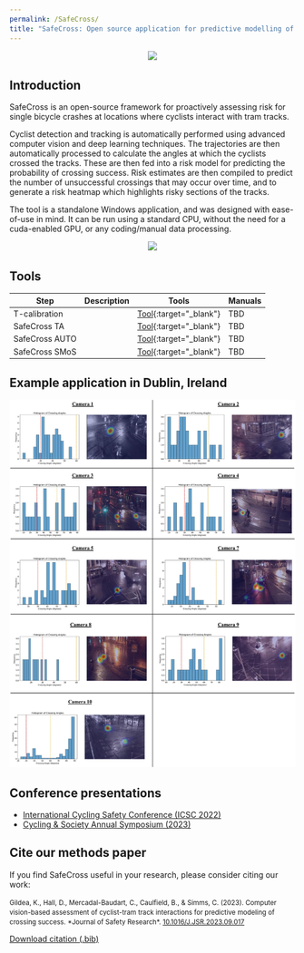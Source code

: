 ```yaml
---
permalink: /SafeCross/
title: "SafeCross: Open source application for predictive modelling of cyclist crossing success on tram tracks"
---
```


<p align="center">
  <img src="/assets/images/SafeCross/SafeCross_AUTO.gif" width="900">
</p>

## Introduction

SafeCross is an open-source framework for proactively assessing risk for single bicycle crashes at locations where cyclists interact with tram tracks. 

Cyclist detection and tracking is automatically performed using advanced computer vision and deep learning techniques. The trajectories are then automatically processed to calculate the angles at which the cyclists crossed the tracks. These are then fed into a risk model for predicting the probability of crossing success. Risk estimates are then compiled to predict the number of unsuccessful crossings that may occur over time, and to generate a risk heatmap which highlights risky sections of the tracks.

The tool is a standalone Windows application, and was designed with ease-of-use in mind. It can be run using a standard CPU, without the need for a cuda-enabled GPU, or any coding/manual data processing.


<p align="center">
  <img src="/assets/images/SafeCross/SafeCross_pipeline.png" width="900">
</p>

## Tools


| Step                  | Description                                                  | Tools                                     | Manuals                                  |
|-----------------------|--------------------------------------------------------------|-------------------------------------------|------------------------------------------|
| T-calibration               |                        | [Tool](https://bitbucket.org/TrafficAndRoads/tanalyst/downloads/){:target="_blank"} | TBD |
| SafeCross TA               |                        | [Tool](https://github.com/KevGildea/SafeCross/tree/main/SafeCross%20TA){:target="_blank"} | TBD |
| SafeCross AUTO             |                        | [Tool](https://github.com/KevGildea/SafeCross/tree/main/SafeCross%20AUTO){:target="_blank"} | TBD |
| SafeCross SMoS             |                        | [Tool](https://github.com/KevGildea/SafeCross/tree/main/SafeCross%20SMoS){:target="_blank"} | TBD |


## Example application in Dublin, Ireland
<p align="center">
  <img src="/assets/images/SafeCross/SafeCross_Dublin.jpg" width="900">
</p>


## Conference presentations
- <a href="https://cyclingsafety.net/" target="_blank">International Cycling Safety Conference (ICSC 2022)</a>
- <a href="http://www.cyclingandsociety.org/" target="_blank">Cycling & Society Annual Symposium (2023)</a>

## Cite our methods paper
If you find SafeCross useful in your research, please consider citing our work:

<small>
Gildea, K., Hall, D., Mercadal-Baudart, C., Caulfield, B., & Simms, C. (2023). Computer vision-based assessment of cyclist-tram track interactions for predictive modeling of crossing success. *Journal of Safety Research*. <a href="https://doi.org/10.1016/J.JSR.2023.09.017" target="_blank">10.1016/J.JSR.2023.09.017</a>
</small>
  
<a href="/assets/images/SafeCross/SafeCross_Citation.bib" download>Download citation (.bib)</a>
